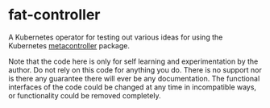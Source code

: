 fat-controller
==============

A Kubernetes operator for testing out various ideas for using the Kubernetes
[metacontroller](https://metacontroller.github.io/metacontroller/) package.

Note that the code here is only for self learning and experimentation by the
author. Do not rely on this code for anything you do. There is no support nor is
there any guarantee there will ever be any documentation. The functional
interfaces of the code could be changed at any time in incompatible ways, or
functionality could be removed completely.
